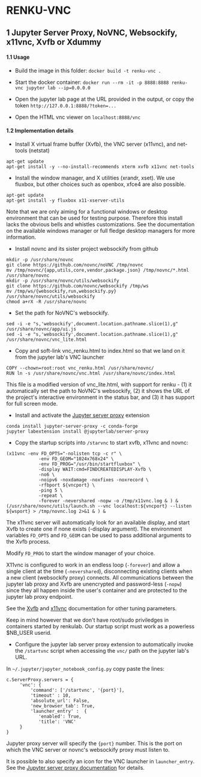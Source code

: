 # RENKU-VNC

## 1 Jupyter Server Proxy, NoVNC, Websockify, x11vnc, Xvfb or Xdummy

#### 1.1 Usage

* Build the image in this folder: `docker build -t renku-vnc .`

* Start the docker container: `docker run --rm -it -p 8888:8888 renku-vnc jupyter lab --ip=0.0.0.0`

* Open the jupyter lab page at the URL provided in the output, or copy the token `http://127.0.0.1:8888/?token=...`

* Open the HTML vnc viewer on `localhost:8888/vnc`

#### 1.2 Implementation details

* Install X virtual frame buffer (Xvfb), the VNC server (x11vnc), and net-tools (netstat)

```
apt-get update
apt-get install -y --no-install-recommends xterm xvfb x11vnc net-tools
```

* Install the window manager, and X utilities (xrandr, xset). We use fluxbox, but other choices such as openbox, xfce4 are also possible.

```
apt-get update
apt-get install -y fluxbox x11-xserver-utils
```

Note that we are only aiming for a functional windows or desktop environment that can be used for testing purpose.
Therefore this install lacks the obvious bells and whistles customizations. See the documentation on the available windows manager or full
fledge desktop managers for more information.

* Install novnc and its sister project websockify from github

```
mkdir -p /usr/share/novnc
git clone https://github.com/novnc/noVNC /tmp/novnc
mv /tmp/novnc/{app,utils,core,vendor,package.json} /tmp/novnc/*.html /usr/share/novnc
mkdir -p /usr/share/novnc/utils/websockify
git clone https://github.com/novnc/websockify /tmp/ws
mv /tmp/ws/{websockify,run,websockify.py} /usr/share/novnc/utils/websockify
chmod a+rX -R /usr/share/novnc
```

* Set the path for NoVNC's websockify.

```
sed -i -e "s,'websockify',document.location.pathname.slice(1),g" /usr/share/novnc/app/ui.js
sed -i -e "s,'websockify',document.location.pathname.slice(1),g" /usr/share/novnc/vnc_lite.html
```
* Copy and soft-link vnc\_renku.html to index.html so that we land on it from the jupyter lab's VNC launcher

```
COPY --chown=root:root vnc_renku.html /usr/share/novnc/
RUN ln -s /usr/share/novnc/vnc.html /usr/share/novnc/index.html
```

This file is a modified version of vnc\_lite.html, with support for renku - (1) it automatically set the path to NoVNC's websockify,
(2) it shows the URL of the project's interactive environment in the status bar, and (3) it has support for full screen mode.

* Install and activate the [Jupyter server proxy](https://github.com/jupyterhub/jupyter-server-proxy) extension

```
conda install jupyter-server-proxy -c conda-forge
jupyter labextension install @jupyterlab/server-proxy
```

* Copy the startup scripts into `/starvnc` to start xvfb, x11vnc and novnc:

```
(x11vnc -env FD_OPTS="-nolisten tcp -c r" \
            -env FD_GEOM="1024x768x24" \
            -env FD_PROG="/usr/bin/startfluxbox" \
            -display WAIT:cmd=FINDCREATEDISPLAY-Xvfb \
            -no6 \
            -noipv6 -noxdamage -noxfixes -noxrecord \
            -rfbport ${vncport} \
            -ping 5 \
            -repeat \
            -forever -nevershared -nopw -o /tmp/x11vnc.log & ) &
(/usr/share/novnc/utils/launch.sh --vnc localhost:${vncport} --listen ${wsport} > /tmp/novnc.log 2>&1 & ) &
```

The x11vnc server will automatically look for an available display, and start Xvfb to create one if none exists (-display argument).
The environment variables `FD_OPTS` and `FD_GEOM` can be used to pass additional arguments to the Xvfb process.

Modify `FD_PROG` to start the window manager of your choice.

X11vnc is configured to work in an endless loop (`-forever`) and allow a single client at the time (`-nevershared`), disconnecting
existing clients when a new client (websockify proxy) connects.
All communications between the jupyter lab proxy and Xvfb are unencrypted and password-less (`-nopw`) since they all happen inside the
user's container and are protected to the jupyter lab proxy endpoint.

See the [Xvfb](https://linux.die.net/man/1/xvfb) and [x11vnc](https://linux.die.net/man/1/x11vnc) documentation for other tuning parameters.

Keep in mind however that we don't have root/sudo priviledges in containers started by renkulab. Our startup script must work as a powerless $NB_USER userid.

* Configure the jupyter lab server proxy extension to automatically invoke the `/startvnc` script when accessing the `vnc/` path on the jupyter lab's URL.

In `~/.jupyter/jupyter_notebook_config.py` copy paste the lines:

```
c.ServerProxy.servers = {
     'vnc': {
         'command': ['/startvnc', '{port}'],
         'timeout' : 10,
         'absolute_url': False,
         'new_browser_tab': True,
         'launcher_entry' :  {
            'enabled': True,
            'title': 'VNC'
     }
}
```

Jupyter proxy server will specify the `{port}` number. This is the port on which the VNC server or novnc's websockify proxy must listen to.

It is possible to also specify an icon for the VNC launcher in `launcher_entry`.
See the [Jupyter server proxy documentation](https://jupyter-server-proxy.readthedocs.io/en/latest/server-process.html) for details.



